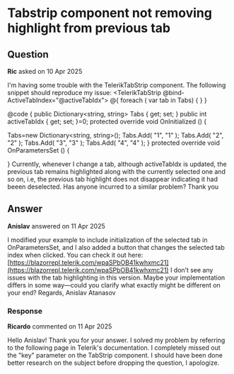# Tabstrip component not removing highlight from previous tab

## Question

**Ric** asked on 10 Apr 2025

I'm having some trouble with the TelerikTabStrip component. The following snippet should reproduce my issue: <TelerikTabStrip @bind-ActiveTabIndex="@activeTabIdx">
@{ foreach ( var tab in Tabs)
{
<TabStripTab Title=@tab.Key></TabStripTab>
}
}
</TelerikTabStrip>

@code { public Dictionary<string, string> Tabs { get; set; } public int activeTabIdx { get; set; }=0; protected override void OnInitialized () {

Tabs=new Dictionary<string, string>();
Tabs.Add( "1", "1" );
Tabs.Add( "2", "2" );
Tabs.Add( "3", "3" );
Tabs.Add( "4", "4" );
} protected override void OnParametersSet () {

} Currently, whenever I change a tab, although activeTabIdx is updated, the previous tab remains highlighted along with the currently selected one and so on, i.e, the previous tab highlight does not disappear indicating it had beeen deselected. Has anyone incurred to a similar problem? Thank you

## Answer

**Anislav** answered on 11 Apr 2025

I modified your example to include initialization of the selected tab in OnParametersSet, and I also added a button that changes the selected tab index when clicked. You can check it out here: [https://blazorrepl.telerik.com/wpaSPbOB41kwhxmc21](https://blazorrepl.telerik.com/wpaSPbOB41kwhxmc21) I don’t see any issues with the tab highlighting in this version. Maybe your implementation differs in some way—could you clarify what exactly might be different on your end? Regards, Anislav Atanasov

### Response

**Ricardo** commented on 11 Apr 2025

Hello Anislav! Thank you for your answer. I solved my problem by referring to the following page in Telerik's documentation. I completely missed out the "key" parameter on the TabStrip component. I should have been done better research on the subject before dropping the question, I apologize.
